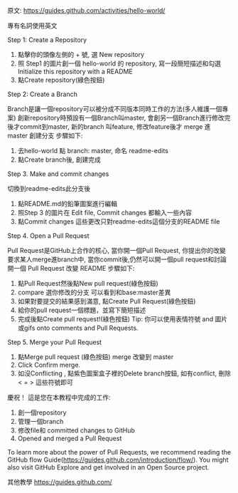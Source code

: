 原文: https://guides.github.com/activities/hello-world/

專有名詞使用英文

Step 1: Create a Repository
1. 點擊你的頭像左側的 + 號, 選 New repository
2. 照 Step1 的圖片創一個 hello-world 的 repository, 寫一段簡短描述和勾選Initialize this repository with a README
3. 點Create repository(綠色按鈕)

Step 2: Create a Branch

Branch是讓一個repository可以被分成不同版本同時工作的方法(多人維護一個專案)
創新repository時預設有一個Branch叫master, 會創另一個Branch進行修改完後才commit到master, 
新的branch 叫feature, 修改feature後才 merge 進 master
創建分支 步驟如下:
1. 去hello-world 點 branch: master, 命名 readme-edits
2. 點Create branch後, 創建完成

Step 3. Make and commit changes

切換到readme-edits此分支後
1. 點README.md的鉛筆圖案進行編輯
2. 照Step 3 的圖片在 Edit file, Commit changes 都輸入一些內容
3. 點Commit changes 
這些更改只對readme-edits這個分支的README file

Step 4. Open a Pull Request

Pull Request是GitHub上合作的核心, 當你開一個Pull Request, 你提出你的改變
要求某人merge進branch中, 當你commit後,仍然可以開一個pull request和討論
開一個 Pull Request 改變 README 步驟如下:
1. 點Pull Request然後點New pull request(綠色按鈕)
2. compare 選你修改的分支 可以看到和base:master差異
3. 如果對要提交的結果感到滿意, 點Create Pull Request(綠色按鈕)
4. 給你的pull request一個標題，並寫下簡短描述
5. 完成後點Create pull request!(綠色按鈕)
Tip: 你可以使用表情符號 and 圖片或gifs onto comments and Pull Requests.

Step 5. Merge your Pull Request

1. 點Merge pull request (綠色按鈕) merge 改變到 master
2. Click Confirm merge.
3. 如沒Conflicting , 點紫色圖案盒子裡的Delete branch按鈕, 如有conflict, 刪除 < = > 這些符號即可


慶祝！
這是您在本教程中完成的工作:
1. 創一個repository
2. 管理一個branch
3. 修改file和 committed changes to GitHub
4. Opened and merged a Pull Request

To learn more about the power of Pull Requests, we recommend reading the 
GitHub flow Guide(https://guides.github.com/introduction/flow/). 
You might also visit GitHub Explore and get involved in an Open Source project.

其他教學 https://guides.github.com/


















